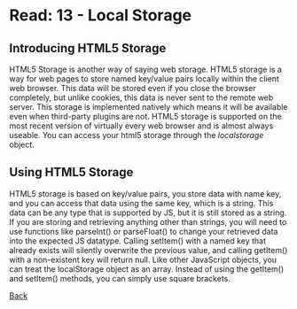 # Read: 13 - Local Storage

## Introducing HTML5 Storage

HTML5 Storage is another way of saying web storage. HTML5 storage is a way for web pages to store named key/value pairs locally within the client web browser. This data will be stored even if you close the browser completely, but unlike cookies, this data is never sent to the remote web server. This storage is implemented natively which means it will be available even when third-party plugins are not. HTML5 storage is supported on the most recent version of virtually every web browser and is almost always useable. You can access your html5 storage through the *localstorage* object.

## Using HTML5 Storage

HTML5 storage is based on key/value pairs, you store data with name key, and you can access that data using the same key, which is a string. This data can be any type that is supported by JS, but it is still stored as a string. If you are storing and retrieving anything other than strings, you will need to use functions like parseInt() or parseFloat() to change your retrieved data into the expected JS datatype. Calling setItem() with a named key that already exists will silently overwrite the previous value, and calling getItem() with a non-existent key will return null. Like other JavaScript objects, you can treat the localStorage object as an array. Instead of using the getItem() and setItem() methods, you can simply use square brackets.

[Back](https://dylanmunson.github.io/reading-notes/)
